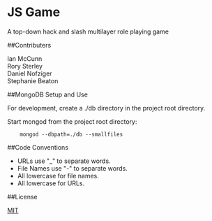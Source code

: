 # JS Game

A top-down hack and slash multilayer role playing game


##Contributers

Ian McCunn<br>
Rory Sterley<br>
Daniel Nofziger<br>
Stephanie Beaton


##MongoDB Setup and Use

For development, create a ./db directory in the project root directory.

Start mongod from the project root directory:
```
    mongod --dbpath=./db --smallfiles
```

##Code Conventions

- URLs use "_" to separate words.
- File Names use "-" to separate words.
- All lowercase for file names.
- All lowercase for URLs.

##License

[MIT](LICENSE)
